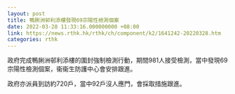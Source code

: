 ```yaml
---
layout: post
title: 鴨脷洲邨利添樓發現69宗陽性檢測個案
date: 2022-03-28 11:33:16.000000000 +08:00
link: https://news.rthk.hk/rthk/ch/component/k2/1641242-20220328.htm
categories: rthk
---
```


政府完成鴨脷洲邨利添樓的圍封強制檢測行動，期間981人接受檢測，當中發現69宗陽性檢測個案，衞衞生防護中心會安排跟進。
 
政府亦派員到訪約720戶，當中92戶沒人應門，會採取措施跟進。
